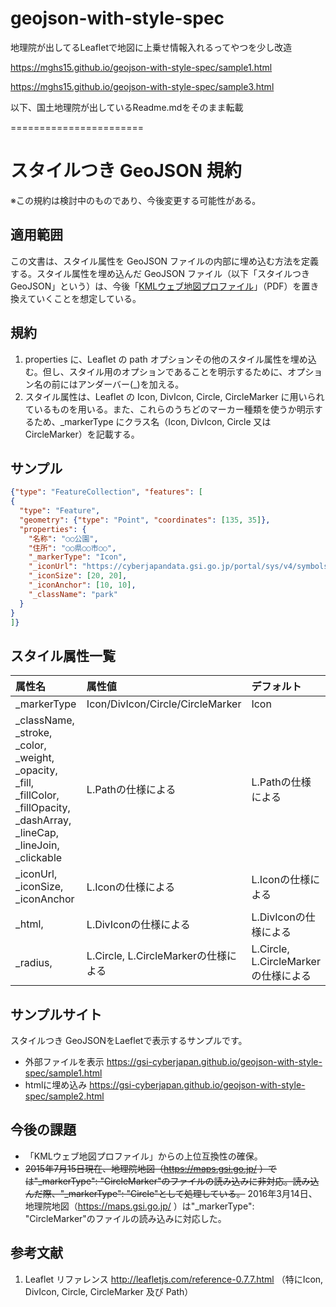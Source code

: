 geojson-with-style-spec
=======================
地理院が出してるLeafletで地図に上乗せ情報入れるってやつを少し改造

https://mghs15.github.io/geojson-with-style-spec/sample1.html

https://mghs15.github.io/geojson-with-style-spec/sample3.html

以下、国土地理院が出しているReadme.mdをそのまま転載

=======================
# スタイルつき GeoJSON 規約
※この規約は検討中のものであり、今後変更する可能性がある。
## 適用範囲
この文書は、スタイル属性を GeoJSON ファイルの内部に埋め込む方法を定義する。スタイル属性を埋め込んだ GeoJSON ファイル（以下「スタイルつき GeoJSON」という）は、今後「[KMLウェブ地図プロファイル](https://maps.gsi.go.jp/help/pdf/16Jun2015_kmp.pdf)」（PDF）を置き換えていくことを想定している。

## 規約
1. properties に、Leaflet の path オプションその他のスタイル属性を埋め込む。但し、スタイル用のオプションであることを明示するために、オプション名の前にはアンダーバー(_)を加える。
2. スタイル属性は、Leaflet の Icon, DivIcon, Circle, CircleMarker に用いられているものを用いる。また、これらのうちどのマーカー種類を使うか明示するため、_markerType にクラス名（Icon, DivIcon, Circle 又は CircleMarker）を記載する。

## サンプル
```json
{"type": "FeatureCollection", "features": [
{
  "type": "Feature",
  "geometry": {"type": "Point", "coordinates": [135, 35]},
  "properties": {
    "名称": "○○公園",
    "住所": "○○県○○市○○",
    "_markerType": "Icon", 
    "_iconUrl": "https://cyberjapandata.gsi.go.jp/portal/sys/v4/symbols/010.png", 
    "_iconSize": [20, 20],
    "_iconAnchor": [10, 10],
    "_className": "park"
  }
}
]}
```

## スタイル属性一覧

|属性名|属性値|デフォルト|
|:----|:----|:--|
|_markerType|Icon/DivIcon/Circle/CircleMarker|Icon|
|_className, _stroke, _color, _weight, _opacity, _fill, _fillColor, _fillOpacity, _dashArray, _lineCap, _lineJoin, _clickable|L.Pathの仕様による|L.Pathの仕様による|
|_iconUrl, _iconSize, _iconAnchor|L.Iconの仕様による|L.Iconの仕様による|
|_html,|L.DivIconの仕様による|L.DivIconの仕様による|
|_radius,|L.Circle, L.CircleMarkerの仕様による|L.Circle, L.CircleMarkerの仕様による|

## サンプルサイト
スタイルつき GeoJSONをLaefletで表示するサンプルです。
- 外部ファイルを表示
https://gsi-cyberjapan.github.io/geojson-with-style-spec/sample1.html
- htmlに埋め込み
https://gsi-cyberjapan.github.io/geojson-with-style-spec/sample2.html

## 今後の課題
- 「KMLウェブ地図プロファイル」からの上位互換性の確保。
- ~~2015年7月15日現在、地理院地図（https://maps.gsi.go.jp/ ）では"_markerType": "CircleMarker"のファイルの読み込みに非対応。読み込んだ際、"_markerType": "Circle"として処理している。~~ 2016年3月14日、地理院地図（https://maps.gsi.go.jp/ ）は"_markerType": "CircleMarker"のファイルの読み込みに対応した。

## 参考文献
1. Leaflet リファレンス http://leafletjs.com/reference-0.7.7.html （特にIcon, DivIcon, Circle, CircleMarker 及び Path）

